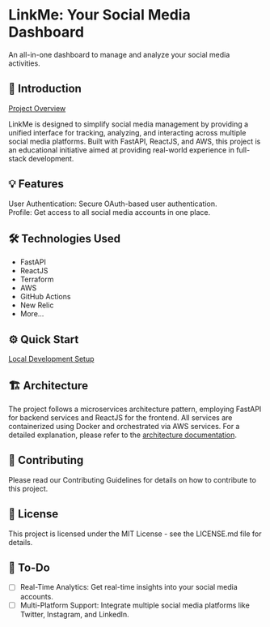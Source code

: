 # LinkMe: Your Social Media Dashboard
An all-in-one dashboard to manage and analyze your social media activities.

## 🚀 Introduction

[Project Overview](./docs/README.md)

LinkMe is designed to simplify social media management by providing a unified interface for tracking, analyzing, and interacting across multiple social media platforms. Built with FastAPI, ReactJS, and AWS, this project is an educational initiative aimed at providing real-world experience in full-stack development.

## 💡 Features
User Authentication: Secure OAuth-based user authentication.  
Profile: Get access to all social media accounts in one place.

## 🛠️ Technologies Used
* FastAPI
* ReactJS
* Terraform
* AWS
* GitHub Actions
* New Relic
* More...
## ⚙️ Quick Start

[Local Development Setup](./docs/setup/Local-Development.md)

## 🏗️ Architecture
The project follows a microservices architecture pattern, employing FastAPI for backend services and ReactJS for the frontend. All services are containerized using Docker and orchestrated via AWS services. For a detailed explanation, please refer to the [architecture documentation](./docs/architecture/Overall-Architecture.md).

## 🤝 Contributing
Please read our Contributing Guidelines for details on how to contribute to this project.

## 📄 License
This project is licensed under the MIT License - see the LICENSE.md file for details.

## 📝 To-Do
- [ ] Real-Time Analytics: Get real-time insights into your social media accounts.  
- [ ] Multi-Platform Support: Integrate multiple social media platforms like Twitter, Instagram, and LinkedIn.